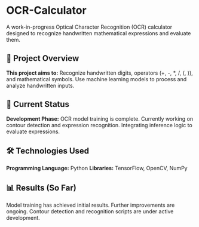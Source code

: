 # OCR-Calculator
A work-in-progress Optical Character Recognition (OCR) calculator designed to recognize handwritten mathematical expressions and evaluate them.

## 🚀 Project Overview
**This project aims to:**
Recognize handwritten digits, operators (+, -, *, /, (, )), and mathematical symbols.
Use machine learning models to process and analyze handwritten inputs.

## 📌 Current Status
**Development Phase:**
OCR model training is complete.
Currently working on contour detection and expression recognition.
Integrating inference logic to evaluate expressions.

## 🛠️ Technologies Used
**Programming Language:** Python
**Libraries:** TensorFlow, OpenCV, NumPy

## 📊 Results (So Far)
Model training has achieved initial results. Further improvements are ongoing.
Contour detection and recognition scripts are under active development.
